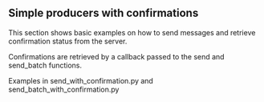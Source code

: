 Simple producers with confirmations
---

This section shows basic examples on how to send messages and retrieve confirmation status from the server.

Confirmations are retrieved by a callback passed to the send and send_batch functions.

Examples in send_with_confirmation.py and send_batch_with_confirmation.py


